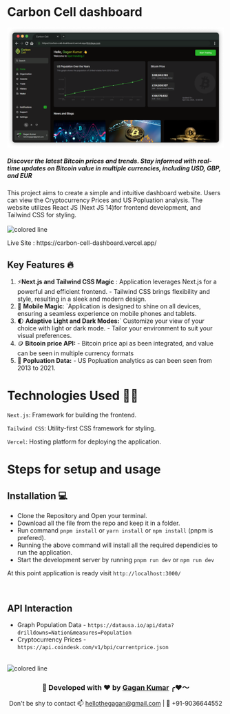# Carbon Cell dashboard
![alt text](Browser.png)
<h5>
Discover the latest Bitcoin prices and trends. Stay informed with real-time updates on Bitcoin value in multiple currencies, including USD, GBP, and EUR
</h5>

<p >
 This project aims to create a simple and intuitive dashboard website. Users can view the Cryptocurrency Prices and US Popluation analysis. The website utilizes React JS (Next JS 14)for frontend development, and Tailwind CSS for styling.
</h4>
</br></br>
<img src="https://i.imgur.com/y4oV9VV.png" alt="colored line"  witdth="100px" align="left">
</br>

<p >Live Site :  https://carbon-cell-dashboard.vercel.app/ </p>

## Key Features 🔥

1. ⚡**Next.js and Tailwind CSS Magic** : Application leverages Next.js for a powerful and efficient frontend. - Tailwind CSS brings flexibility and style,
   resulting in a sleek and modern design.
2. 📱 **Mobile Magic**: `Application is designed to shine on all devices, ensuring a seamless experience on mobile phones and tablets.
3. 🌓 **Adaptive Light and Dark Modes:**` Customize your view of your choice with light or dark mode. - Tailor your environment to suit your visual preferences.
4. 🪙 **Bitcoin price API:** - Bitcoin price api as been integrated, and value can be seen in multiple currency formats
5. 👯 **Popluation Data:** - US Popluation analytics as can been seen from 2013 to 2021.

# Technologies Used 🧑‍💻

`Next.js`: Framework for building the frontend.

`Tailwind CSS`: Utility-first CSS framework for styling.

`Vercel`: Hosting platform for deploying the application.

# Steps for setup and usage

## Installation 💻

-   Clone the Repository and Open your terminal.
-   Download all the file from the repo and keep it in a folder.
-   Run command `pnpm install` or `yarn install` or `npm install` (pnpm is prefered).
-   Running the above command will install all the required dependicies to run the application.
-   Start the development server by running `pnpm run dev` or `npm run dev`

At this point application is ready visit `http://localhost:3000/`

<br>

## API Interaction

-   Graph Population Data - `https://datausa.io/api/data?drilldowns=Nation&measures=Population`
-   Cryptocurrency Prices - `https://api.coindesk.com/v1/bpi/currentprice.json`

<br>

<img src="https://i.imgur.com/y4oV9VV.png" alt="colored line" align="center">

<div align="center">
    <h3 align="center">💫 Developed with ❤️ by <a href="https://thegagan-portfolio.vercel.app/">Gagan Kumar</a> ╭❤️～ </h3>
    <p align="center"> Don't be shy to contact 📫 <a href="mailto:example@gmail.com">hellothegagan@gmail.com</a>
 |
     🤙 +91-9036644552</p>
</div>
